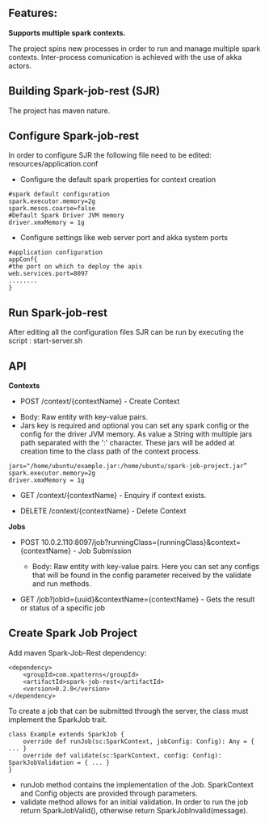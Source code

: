## Features:

**Supports multiple spark contexts.**

The project spins new processes in order to run and manage multiple spark contexts. Inter-process comunication is achieved with the use of akka actors.

## Building Spark-job-rest (SJR)

The project has maven nature.

## Configure Spark-job-rest

In order to configure SJR the following file need to be edited: resources/application.conf

* Configure the default spark properties for context creation
``` 
#spark default configuration
spark.executor.memory=2g
spark.mesos.coarse=false
#Default Spark Driver JVM memory
driver.xmxMemory = 1g
```
* Configure settings like web server port and akka system ports
```
#application configuration
appConf{
#the port on which to deploy the apis
web.services.port=8097
........
}
```

## Run Spark-job-rest

After editing all the configuration files SJR can be run by executing the script : start-server.sh

## API

**Contexts**

- POST /context/{contextName}  -  Create Context

 * Body:  Raw entity with key-value pairs. 
 * Jars key is required and optional you can set any spark config or the config for the driver JVM memory. As value a String with multiple jars path separated with the ':' character. These jars will be added at creation time to the class path of the context process.
  ``` 
 jars="/home/ubuntu/example.jar:/home/ubuntu/spark-job-project.jar”
 spark.executor.memory=2g
 driver.xmxMemory = 1g
  ```

- GET /context/{contextName}  -  Enquiry if context exists. 

- DELETE /context/{contextName}  -  Delete Context

**Jobs**

- POST 10.0.2.110:8097/job?runningClass={runningClass}&context={contextName}  - Job Submission 

  * Body:  Raw entity with key-value pairs. Here you can set any configs that will be found in the config parameter received by the validate and run methods.

- GET /job?jobId={uuid}&contextName={contextName} - Gets the result or status of a specific job

## Create Spark Job Project

Add maven Spark-Job-Rest dependency:
```
<dependency>
    <groupId>com.xpatterns</groupId>
    <artifactId>spark-job-rest</artifactId>
    <version>0.2.0</version>
</dependency>
```

To create a job that can be submitted through the server, the class must implement the SparkJob trait.

```
class Example extends SparkJob {
    override def runJob(sc:SparkContext, jobConfig: Config): Any = { ... }
    override def validate(sc:SparkContext, config: Config): SparkJobValidation = { ... }
}
```

- runJob method contains the implementation of the Job. SparkContext and Config objects are provided through parameters.
- validate method allows for an initial validation. In order to run the job return SparkJobValid(), otherwise return SparkJobInvalid(message).

